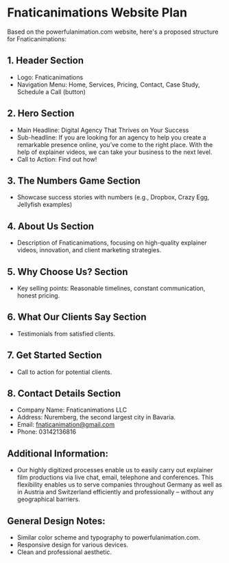 # Fnaticanimations Website Plan

Based on the powerfulanimation.com website, here's a proposed structure for Fnaticanimations:

## 1. Header Section
- Logo: Fnaticanimations
- Navigation Menu: Home, Services, Pricing, Contact, Case Study, Schedule a Call (button)

## 2. Hero Section
- Main Headline: Digital Agency That Thrives on Your Success
- Sub-headline: If you are looking for an agency to help you create a remarkable presence online, you’ve come to the right place. With the help of explainer videos, we can take your business to the next level.
- Call to Action: Find out how!

## 3. The Numbers Game Section
- Showcase success stories with numbers (e.g., Dropbox, Crazy Egg, Jellyfish examples)

## 4. About Us Section
- Description of Fnaticanimations, focusing on high-quality explainer videos, innovation, and client marketing strategies.

## 5. Why Choose Us? Section
- Key selling points: Reasonable timelines, constant communication, honest pricing.

## 6. What Our Clients Say Section
- Testimonials from satisfied clients.

## 7. Get Started Section
- Call to action for potential clients.

## 8. Contact Details Section
- Company Name: Fnaticanimations LLC
- Address: Nuremberg, the second largest city in Bavaria.
- Email: fnaticanimation@gmail.com
- Phone: 03142136816

## Additional Information:
- Our highly digitized processes enable us to easily carry out explainer film productions via live chat, email, telephone and conferences. This flexibility enables us to serve companies throughout Germany as well as in Austria and Switzerland efficiently and professionally – without any geographical barriers.
## General Design Notes:
- Similar color scheme and typography to powerfulanimation.com.
- Responsive design for various devices.
- Clean and professional aesthetic.

